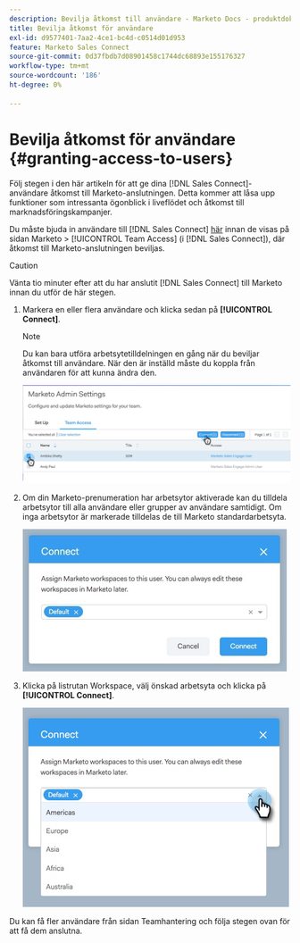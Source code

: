 ```yaml
---
description: Bevilja åtkomst till användare - Marketo Docs - produktdokumentation
title: Bevilja åtkomst för användare
exl-id: d9577401-7aa2-4ce1-bc4d-c0514d01d953
feature: Marketo Sales Connect
source-git-commit: 0d37fbdb7d08901458c1744dc68893e155176327
workflow-type: tm+mt
source-wordcount: '186'
ht-degree: 0%

---
```


# Bevilja åtkomst för användare {#granting-access-to-users}

Följ stegen i den här artikeln för att ge dina [!DNL Sales Connect]-användare åtkomst till Marketo-anslutningen. Detta kommer att låsa upp funktioner som intressanta ögonblick i liveflödet och åtkomst till marknadsföringskampanjer.

Du måste bjuda in användare till [!DNL Sales Connect] [här](/help/marketo/product-docs/marketo-sales-connect/admin/invite-users.md) innan de visas på sidan Marketo > [!UICONTROL Team Access] (i [!DNL Sales Connect]), där åtkomst till Marketo-anslutningen beviljas.

>[!CAUTION]
>
>Vänta tio minuter efter att du har anslutit [!DNL Sales Connect] till Marketo innan du utför de här stegen.

1. Markera en eller flera användare och klicka sedan på **[!UICONTROL Connect]**.

   >[!NOTE]
   >
   >Du kan bara utföra arbetsytetilldelningen en gång när du beviljar åtkomst till användare. När den är inställd måste du koppla från användaren för att kunna ändra den.

   ![](assets/granting-access-to-users-1.png)

1. Om din Marketo-prenumeration har arbetsytor aktiverade kan du tilldela arbetsytor till alla användare eller grupper av användare samtidigt. Om inga arbetsytor är markerade tilldelas de till Marketo standardarbetsyta.

   ![](assets/granting-access-to-users-2.jpg)

1. Klicka på listrutan Workspace, välj önskad arbetsyta och klicka på **[!UICONTROL Connect]**.

   ![](assets/granting-access-to-users-3.png)

Du kan få fler användare från sidan Teamhantering och följa stegen ovan för att få dem anslutna.
